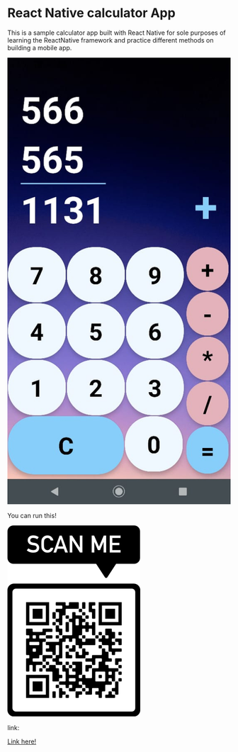 # React Native calculator App

This is a sample calculator app built with React Native for sole purposes of learning the ReactNative framework and practice different methods on building a mobile app.

<img src="./assets/showCalculator.jpeg" alt="Show calculator"/>

You can run this!


<img src="./assets/tryMe.png" alt="run this qr code"/>

link:

<a href="https://exp.host/@adivianahd/calculator-app">Link here!</a>